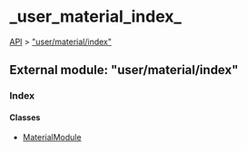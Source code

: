# \_user\_material\_index\_

[API](../../api-1.md) &gt; ["user/material/index"](_user_material_index_.md)

## External module: "user/material/index"

### Index

#### Classes

* [MaterialModule](../classes/_user_material_index_.materialmodule.md)

